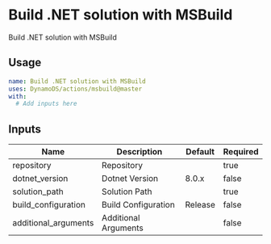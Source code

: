 <!-- ! This file is auto-generated. Please run ./utils/generate_docs.sh msbuild to regenerate it. -->
# Build .NET solution with MSBuild

Build .NET solution with MSBuild

## Usage

```yaml
name: Build .NET solution with MSBuild
uses: DynamoDS/actions/msbuild@master
with:
  # Add inputs here
```

## Inputs

Name | Description | Default | Required
-----|-------------|---------|---------
repository | Repository |  | true
dotnet_version | Dotnet Version | 8.0.x | false
solution_path | Solution Path |  | true
build_configuration | Build Configuration | Release | false
additional_arguments | Additional Arguments |  | false

